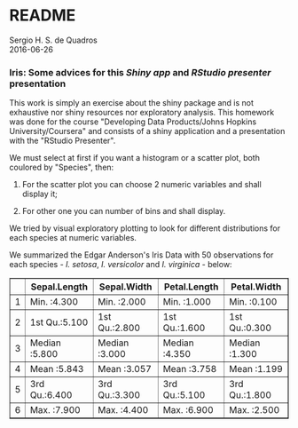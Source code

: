 # README
Sergio H. S. de Quadros  
2016-06-26  



### Iris: Some advices for this _Shiny app_ and _RStudio presenter_ presentation

This work is simply an exercise about the shiny package and is not exhaustive nor shiny resources nor exploratory analysis. This homework was done for the course "Developing Data Products/Johns Hopkins University/Coursera" and consists of a shiny application and a presentation with the "RStudio Presenter".

We must select at first if you want a histogram or a scatter plot, both coulored by "Species", then:
 
1.   For the scatter plot you can choose 2 numeric variables and shall display it;

2.   For other one you can number of bins and shall display.

We tried by visual exploratory plotting to look for different distributions for each species at numeric variables.

We summarized the Edgar Anderson's Iris Data with 50 observations for each species - _I. setosa_, _I. versicolor_ and  _I. virginica_ - below:

<!-- html table generated in R 3.3.1 by xtable 1.8-2 package -->
<!-- Sun Jul  3 22:10:52 2016 -->
<table border=1>
<tr> <th>  </th> <th>  Sepal.Length </th> <th>  Sepal.Width </th> <th>  Petal.Length </th> <th>  Petal.Width </th>  </tr>
  <tr> <td align="right"> 1 </td> <td> Min.   :4.300   </td> <td> Min.   :2.000   </td> <td> Min.   :1.000   </td> <td> Min.   :0.100   </td> </tr>
  <tr> <td align="right"> 2 </td> <td> 1st Qu.:5.100   </td> <td> 1st Qu.:2.800   </td> <td> 1st Qu.:1.600   </td> <td> 1st Qu.:0.300   </td> </tr>
  <tr> <td align="right"> 3 </td> <td> Median :5.800   </td> <td> Median :3.000   </td> <td> Median :4.350   </td> <td> Median :1.300   </td> </tr>
  <tr> <td align="right"> 4 </td> <td> Mean   :5.843   </td> <td> Mean   :3.057   </td> <td> Mean   :3.758   </td> <td> Mean   :1.199   </td> </tr>
  <tr> <td align="right"> 5 </td> <td> 3rd Qu.:6.400   </td> <td> 3rd Qu.:3.300   </td> <td> 3rd Qu.:5.100   </td> <td> 3rd Qu.:1.800   </td> </tr>
  <tr> <td align="right"> 6 </td> <td> Max.   :7.900   </td> <td> Max.   :4.400   </td> <td> Max.   :6.900   </td> <td> Max.   :2.500   </td> </tr>
   </table>


